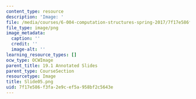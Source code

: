 ```yaml
---
content_type: resource
description: 'Image: '
file: /media/courses/6-004-computation-structures-spring-2017/7f17e586f3fa2e9cef5a958bf2c5643e_Slide05.png
file_type: image/png
image_metadata:
  caption: ''
  credit: ''
  image-alt: ''
learning_resource_types: []
ocw_type: OCWImage
parent_title: 19.1 Annotated Slides
parent_type: CourseSection
resourcetype: Image
title: Slide05.png
uid: 7f17e586-f3fa-2e9c-ef5a-958bf2c5643e
---
```

